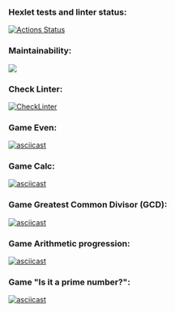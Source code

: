 ### Hexlet tests and linter status:
[![Actions Status](https://github.com/SergeyGorbatov/frontend-project-lvl1/workflows/hexlet-check/badge.svg)](https://github.com/SergeyGorbatov/frontend-project-lvl1/actions)

### Maintainability:
<a href="https://codeclimate.com/github/SergeyGorbatov/frontend-project-lvl1/maintainability"><img src="https://api.codeclimate.com/v1/badges/91a9ae512b41fd7fae7a/maintainability" /></a>

### Check Linter:
[![CheckLinter](https://github.com/SergeyGorbatov/frontend-project-lvl1/workflows/CheckLinter/badge.svg)](https://github.com/SergeyGorbatov/frontend-project-lvl1/actions/workflows/CheckLinter.yml)

### Game Even:
[![asciicast](https://asciinema.org/a/ZeThrts8PN8q0e0gHB9UINdzv.svg)](https://asciinema.org/a/ZeThrts8PN8q0e0gHB9UINdzv)

### Game Calc:
[![asciicast](https://asciinema.org/a/hmoe3ALHtDtEoTBkOVxh9Z1DL.svg)](https://asciinema.org/a/hmoe3ALHtDtEoTBkOVxh9Z1DL)

### Game Greatest Common Divisor (GCD):
[![asciicast](https://asciinema.org/a/bn1ISMZN1DI8WDcLboOExKQyt.svg)](https://asciinema.org/a/bn1ISMZN1DI8WDcLboOExKQyt)

### Game Arithmetic progression:
[![asciicast](https://asciinema.org/a/ORLNtuhpmbaRq9dcAeX1fwy3a.svg)](https://asciinema.org/a/ORLNtuhpmbaRq9dcAeX1fwy3a)

### Game "Is it a prime number?":
[![asciicast](https://asciinema.org/a/XK0gTA8kwQ0ap93RdUYDathYN.svg)](https://asciinema.org/a/XK0gTA8kwQ0ap93RdUYDathYN)
